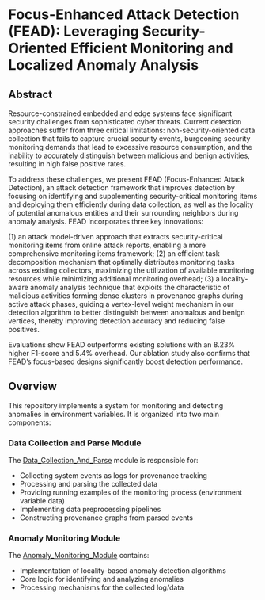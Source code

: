 # Focus-Enhanced Attack Detection (FEAD): Leveraging Security-Oriented Efficient Monitoring and Localized Anomaly Analysis
## Abstract

Resource-constrained embedded and edge systems face significant security challenges from sophisticated cyber threats. Current detection approaches suffer from three critical limitations: non-security-oriented data collection that fails to capture crucial security events, burgeoning security monitoring demands that lead to excessive resource consumption, and the inability to accurately distinguish between malicious and benign activities, resulting in high false positive rates.

To address these challenges, we present FEAD (Focus-Enhanced Attack Detection), an attack detection framework that improves detection by focusing on identifying and supplementing security-critical monitoring items and deploying them efficiently during data collection, as well as the locality of potential anomalous entities and their surrounding neighbors during anomaly analysis. FEAD incorporates three key innovations:

(1) an attack model-driven approach that extracts security-critical monitoring items from online attack reports, enabling a more comprehensive monitoring items framework; (2) an efficient task decomposition mechanism that optimally distributes monitoring tasks across existing collectors, maximizing the utilization of available monitoring resources while minimizing additional monitoring overhead; (3) a locality-aware anomaly analysis technique that exploits the characteristic of malicious activities forming dense clusters in provenance graphs during active attack phases, guiding a vertex-level weight mechanism in our detection algorithm to better distinguish between anomalous and benign vertices, thereby improving detection accuracy and reducing false positives.

Evaluations show FEAD outperforms existing solutions with an 8.23\% higher F1-score and 5.4\% overhead. Our ablation study also confirms that FEAD’s focus-based designs significantly boost detection performance.

## Overview

This repository implements a system for monitoring and detecting anomalies in environment variables. It is organized into two main components:

### Data Collection and Parse Module
The [Data_Collection_And_Parse](./Data_Collection_And_Parse) module is responsible for:
- Collecting system events as logs for provenance tracking
- Processing and parsing the collected data
- Providing running examples of the monitoring process (environment variable data)
- Implementing data preprocessing pipelines
- Constructing provenance graphs from parsed events

### Anomaly Monitoring Module
The [Anomaly_Monitoring_Module](./Anomaly_Monitoring_Module) contains:
- Implementation of locality-based anomaly detection algorithms
- Core logic for identifying and analyzing anomalies
- Processing mechanisms for the collected log/data

